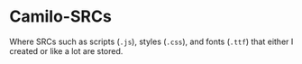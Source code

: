 # Camilo-SRCs
Where SRCs such as scripts (`.js`), styles (`.css`), and fonts (`.ttf`) that either I created or like a lot are stored.

